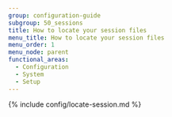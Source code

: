 ```yaml
---
group: configuration-guide
subgroup: 50_sessions
title: How to locate your session files
menu_title: How to locate your session files
menu_order: 1
menu_node: parent
functional_areas:
  - Configuration
  - System
  - Setup
---
```


{% include config/locate-session.md %}
